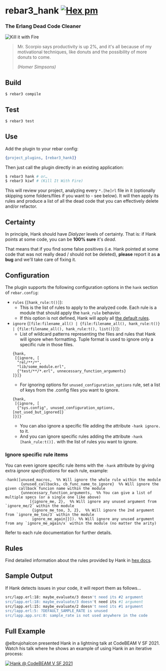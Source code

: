 # rebar3_hank [![Hex pm](http://img.shields.io/hexpm/v/rebar3_format.svg?style=flat)](https://hex.pm/packages/rebar3_hank)
### The Erlang Dead Code Cleaner

![Kill it with Fire](https://repository-images.githubusercontent.com/321259416/91eb8780-3de1-11eb-83e2-be100515c76b)
> Mr. Scorpio says productivity is up 2%, and it's all because of my motivational techniques, like donuts and the possibility of more donuts to come.
>
> _(Homer Simpsons)_

## Build

```bash
$ rebar3 compile
```

## Test

```bash
$ rebar3 test
```

## Use

Add the plugin to your rebar config:

```erlang
{project_plugins, [rebar3_hank]}
```

Then just call the plugin directly in an existing application:

```bash
$ rebar3 hank # or…
$ rebar3 kiwf # (Kill It With Fire)
```

This will review your project, analyzing every `*.[he]rl` file in it (optionally skipping some folders/files if you want to - see below).
It will then apply its rules and produce a list of all the dead code that you can effectively delete and/or refactor.

## Certainty

In principle, Hank should have _Dialyzer_ levels of certainty. That is: if Hank points at some code, you can be **100% sure** it's _dead_.

That means that if you find some false positives (i.e. Hank pointed at some code that was not really dead / should not be deleted), **please** report it as **a bug** and we'll take care of fixing it.

## Configuration

The plugin supports the following configuration options in the `hank` section of `rebar.config`:

* `rules` (`[hank_rule:t()]`):
    - This is the list of rules to apply to the analyzed code. Each rule is a module that should apply the `hank_rule` behavior.
    - If this option is not defined, Hank will apply all [the default rules](src/rules).
* `ignore` (`[file:filename_all() | {file:filename_all(), hank_rule:t()} | {file:filename_all(), hank_rule:t(), list()}]`):
    - List of wildcard patterns representing the files and rules that Hank will ignore when formatting. Tuple format is used to ignore only a specific rule in those files.
  ```
  {hank,
   [{ignore, [
    "rel/**/*",
    "lib/some_module.erl",
    {"test/**/*.erl", unnecessary_function_arguments}
  ]}]}
  ```
    - For ignoring options for `unused_configuration_options` rule, set a list of keys from the .config files you want to ignore.
  ```
  {hank,
   [{ignore, [
    {"sys.config", unused_configuration_options, [not_used_but_ignored]}
  ]}]}
  ```
    - You can also ignore a specific file adding the attribute `-hank ignore.` to it.
    - And you can ignore specific rules adding the attribute `-hank [hank_rule:t()].` with the list of rules you want to ignore.

### Ignore specific rule items
You can even ignore specific rule items with the `-hank` attribute by giving extra _ignore specifications_ for each rule, example:
```
-hank([unused_macros,  %% Will ignore the whole rule within the module
       {unused_callbacks, cb_func_name_to_ignore}  %% Will ignore the given callback funcion name within the module
       {unnecessary_function_arguments,  %% You can give a list of multiple specs (or a single one like above)
           [{ignore_me, 2},  %% Will ignore any unused argument from `ignore_me/2` within the module
            {ignore_me_too, 3, 2},  %% Will ignore the 2nd argument from `ignore_me_too/3` within the module
            ignore_me_again]}]). %% Will ignore any unused argument from any `ignore_me_again/x` within the module (no matter the arity)
```
Refer to each rule documentation for further details.

## Rules

Find detailed information about the rules provided by Hank in [hex docs](https://hexdocs.pm/rebar3_hank/).

## Sample Output

If Hank detects issues in your code, it will report them as follows…

```bash
src/lapp.erl:18: maybe_evaluate/3 doesn't need its #2 argument
src/lapp.erl:18: maybe_evaluate/3 doesn't need its #1 argument
src/lapp.erl:15: maybe_evaluate/2 doesn't need its #1 argument
src/lapp.erl:5: ?DEFAULT_SAMPLE_RATE is unused
src/lapp.app.src:0: sample_rate is not used anywhere in the code
```

## Full Example

@elbrujohalcon presented Hank in a lightning talk at CodeBEAM V SF 2021. Watch his talk where he shows an example of using Hank in an iterative process:

[![Hank @ CodeBEAM V SF 2021](http://img.youtube.com/vi/JWicgBIoUTM/0.jpg)](http://www.youtube.com/watch?v=JWicgBIoUTM "Hank @ CodeBEAM V SF 2021")
